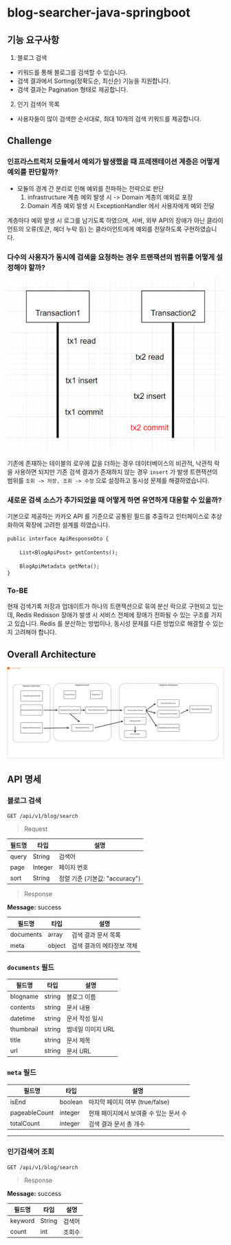 # blog-searcher-java-springboot

## 기능 요구사항

1. 블로그 검색

- 키워드를 통해 블로그를 검색할 수 있습니다.
- 검색 결과에서 Sorting(정확도순, 최신순) 기능을 지원합니다.
- 검색 결과는 Pagination 형태로 제공합니다.

2. 인기 검색어 목록

- 사용자들이 많이 검색한 순서대로, 최대 10개의 검색 키워드를 제공합니다.

## Challenge

### 인프라스트럭처 모듈에서 예외가 발생했을 때 프레젠테이션 계층은 어떻게 예외를 판단할까?

- 모듈의 경계 간 분리로 인해 예외를 전파하는 전략으로 판단
    1. infrastructure 계층 예외 발생 시 -> Domain 계층의 예외로 포장
    2. Domain 계층 예외 발생 시 ExceptionHandler 에서 사용자에게 예외 전달

계층마다 예외 발생 시 로그를 남기도록 하였으며, 서버, 외부 API의 장애가 아닌 클라이언트의 오류(토큰, 헤더 누락 등) 는 클라이언트에게 예외를 전달하도록 구현하였습니다.

### 다수의 사용자가 동시에 검색을 요청하는 경우 트랜잭션의 범위를 어떻게 설정해야 할까?

![transaction](images/transaction.png)

기존에 존재하는 테이블의 로우에 값을 더하는 경우 데이터베이스의 비관적, 낙관적 락을 사용하면 되지만 기존 검색 결과가 존재하지 않는 경우 `insert` 가 발생 트랜잭션의
범위를 `조회 -> 저장, 조회 -> 수정` 으로 설정하고 동시성 문제를 해결하였습니다.

### 새로운 검색 소스가 추가되었을 때 어떻게 하면 유연하게 대응할 수 있을까?

기본으로 제공하는 카카오 API 를 기준으로 공통된 필드를 추출하고 인터페이스로 추상화하여 확장에 고려한 설계를 하였습니다.

```
public interface ApiResponseDto {

    List<BlogApiPost> getContents();

    BlogApiMetadata getMeta();
}
```

### To-BE

현재 검색기록 저장과 업데이트가 하나의 트랜잭션으로 묶여 분산 락으로 구현되고 있는데, Redis Redisson 장애가 발생 시 서비스 전체에 장애가 전파될 수 있는 구조를 가지고 있습니다. Redis 를 분산하는
방법이나, 동시성 문제를 다른 방법으로 해결할 수 있는지 고려해야 합니다.

## Overall Architecture

![architecture](images/architecture.png)

## API 명세

### 블로그 검색

```
GET /api/v1/blog/search
```

> Request

| 필드명 | 타입 | 설명 | 
| --- | --- | --- |
| query | String | 검색어 | 
| page | Integer | 페이지 번호 | 
| sort | String | 정렬 기준 (기본값: "accuracy") |



> Response

**Message:** success

| 필드명    | 타입   | 설명                      |
| --------- | ------ | ------------------------- |
| documents | array  | 검색 결과 문서 목록         |
| meta      | object | 검색 결과의 메타정보 객체 |


### `documents` 필드

| 필드명    | 타입   | 설명                      |
| --------- | ------ | ------------------------- |
| blogname  | string | 블로그 이름               |
| contents  | string | 문서 내용                 |
| datetime  | string | 문서 작성 일시            |
| thumbnail | string | 썸네일 이미지 URL         |
| title     | string | 문서 제목                 |
| url       | string | 문서 URL                  |

### `meta` 필드

| 필드명        | 타입    | 설명                              |
| ------------- | ------- | --------------------------------- |
| isEnd         | boolean | 마지막 페이지 여부 (true/false) |
| pageableCount | integer | 현재 페이지에서 보여줄 수 있는 문서 수 |
| totalCount    | integer | 검색 결과 문서 총 개수             |

---

### 인기검색어 조회

```
GET /api/v1/blog/search
```

> Response

**Message:** success

| 필드명 | 타입 | 설명 | 
| --- | --- | --- |
| keyword | String | 검색어 |  
| count | int | 조회수 |

